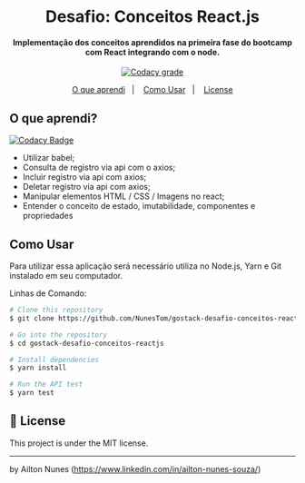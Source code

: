 <h1 align="center">
    Desafio: Conceitos React.js
</h1>
<h4 align="center">
  Implementação dos conceitos aprendidos na primeira fase do bootcamp com React integrando com o node.
</h4>

<p align="center">
  <a href="https://app.codacy.com/manual/NunesTom/gostack-desafio-conceitos-nodejs?utm_source=github.com&utm_medium=referral&utm_content=NunesTom/gostack-desafio-conceitos-nodejs&utm_campaign=Badge_Grade_Dashboard">
    <img alt="Codacy grade" src="https://api.codacy.com/project/badge/Grade/e10c9d0bf08b4a779e65473641e98895">
  </a>
</p>

<p align="center">
  <a href="#o-que-aprendi">O que aprendi</a>&nbsp;&nbsp;&nbsp;|&nbsp;&nbsp;&nbsp;
  <a href="#como-usar">Como Usar</a>&nbsp;&nbsp;&nbsp;|&nbsp;&nbsp;&nbsp;
  <a href="#memo-license">License</a>
</p>

## O que aprendi?

[![Codacy Badge](https://api.codacy.com/project/badge/Grade/e5cac2140ccc4848aecc9360fa325866)](https://app.codacy.com/manual/NunesTom/gostack-desafio-conceitos-reactjs?utm_source=github.com&utm_medium=referral&utm_content=NunesTom/gostack-desafio-conceitos-reactjs&utm_campaign=Badge_Grade_Dashboard)

- Utilizar babel;
- Consulta de registro via api com o axios;
- Incluir registro via api com axios;
- Deletar registro via api com axios;
- Manipular elementos HTML / CSS / Imagens no react;
- Entender o conceito de estado, imutabilidade, componentes e propriedades

## Como Usar
Para utilizar essa aplicação será necessário utiliza no Node.js, Yarn e Git instalado em seu computador.  

Linhas de Comando:

```bash
# Clone this repository
$ git clone https://github.com/NunesTom/gostack-desafio-conceitos-reactjs.git

# Go into the repository
$ cd gostack-desafio-conceitos-reactjs

# Install dependencies
$ yarn install

# Run the API test
$ yarn test
```
## :memo: License
This project is under the MIT license.

---

by Ailton Nunes (https://www.linkedin.com/in/ailton-nunes-souza/)
